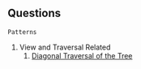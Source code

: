 ## Questions

`Patterns`
1. View and Traversal Related
   1. [Diagonal Traversal of the Tree](https://practice.geeksforgeeks.org/problems/diagonal-traversal-of-binary-tree/1?utm_source=gfg&utm_medium=article&utm_campaign=bottom_sticky_on_article)
